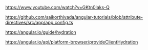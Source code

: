 https://www.youtube.com/watch?v=GKtn0laks-Q

https://github.com/saikorthivada/angular-tutorials/blob/attribute-directives/src/app/app.config.ts

https://angular.io/guide/hydration

https://angular.io/api/platform-browser/provideClientHydration
